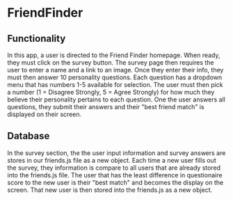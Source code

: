 # FriendFinder

## Functionality

In this app, a user is directed to the Friend Finder homepage. When ready, they must click on the survey button. The survey page then requires the user to enter a name and a link to an image. Once they enter their info, they must then answer 10 personality questions. Each question has a dropdown menu that has numbers 1-5 available for selection. The user must then pick a number (1 = Disagree Strongly, 5 = Agree Strongly) for how much they believe their personality pertains to each question. One the user answers all questions, they submit their answers and their "best friend match" is displayed on their screen.

## Database

In the survey section, the the user input information and survey answers are stores in our friends.js file as a new object. Each time a new user fills out the survey, they information is compare to all users that are already stored into the friends.js file. The user that has the least difference in questionaire score to the new user is their "best match" and becomes the display on the screen. That new user is then stored into the friends.js as a new object. 